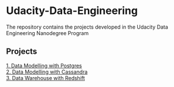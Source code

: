 # Udacity-Data-Engineering
The repository contains the projects developed in the Udacity Data Engineering Nanodegree Program


## Projects
[1. Data Modelling with Postgres](https://github.com/Dalal7/Udacity-Projects/tree/main/Data-Modeling-with-Postgres) </br>
[2. Data Modelling with Cassandra](https://github.com/Dalal7/Udacity-Projects/tree/main/Data-Modelling-with-Cassandra) </br>
[3. Data Warehouse with Redshift](https://github.com/Dalal7/Udacity-Projects/tree/main/Data-Warehouse-with-Redshift)
